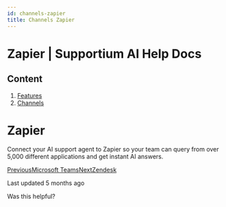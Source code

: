 ```yaml
---
id: channels-zapier
title: Channels Zapier
---
```



# Zapier | Supportium AI Help Docs

## Content

  1. [Features](/features)
  2. [Channels](/features/channels)

# Zapier

Connect your AI support agent to Zapier so your team can query from over 5,000 different applications and get instant AI answers.

[PreviousMicrosoft Teams](/features/channels/microsoft-teams)[NextZendesk](/features/channels/zendesk)

Last updated 5 months ago

Was this helpful?
